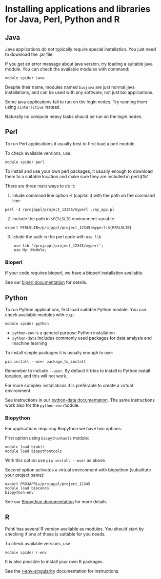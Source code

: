 # Installing applications and libraries for Java, Perl, Python and R 

## Java
Java applications do not typically require special installation. You just need
to download the .jar file.

If you get an error message about java version, try loading a suitable java 
module. You can check the available modules with command:
```text
module spider java
```

Despite their name, modules named `biojava` are just normal java installations,
and can be used with any software, not just bio applications.

Some java applications fail to run on the login nodes. Try running them using
`sinteractive` instead. 

Naturally no compute heavy tasks should be run on the login nodes.

## Perl

To run Perl applications it usually best to first load a perl module.

To check available versions, use:
```text
module spider perl
```
To install and use your own perl packages, it usually enough to download them
to a suitable location and make sure they are included in perl `@INC`

There are three main ways to do it:
1. Inlude command line option -I (capital i) with the path on the command line:
```text
perl -I /projappl/project_12345/myperl ./my_app.pl
```
2. Include the path in `$PERL5LIB` environment variable.
```text
export PERL5LIB=/projappl/project_12345/myperl:${PERL5LIB}
```
3. Iclude the path in the perl code with `use lib`
```text
    use lib '/projappl/project_12345/myperl';
    use My::Module;
```
### Bioperl
If your code requires bioperl, we have a bioperl installation available.

See our [biperl documentation](https://docs.csc.fi/apps/bioperl/) for details.

## Python

To run Python applications, first load suitable Python module. You can check 
available modules with e.g.:
```text
module spider python
```
- `python-env` is a general purpose Python installation
- `python-data` includes commonly used packages for data analysis and machine learning

To install simple packages it is usually enough to use:
```text
pip install --user package_to_install
```
Remember to include `--user`. By default it tries to install to Python install location,
and this will not work.

For more complex installations it is preferable to create a virtual environment. 

See instructions in our [python-data documentation](https://docs.csc.fi/apps/python-data/).
The same instructions work also for the `python-env` module.

### Biopython
For applications requiring Biopython we have two options:

First option using `biopythontools` module:
```text
module load biokit
module load biopythontools
```
With this option use `pip install --user` as above.

Second option activates a virtual environment with biopython (substitute your project name):
```text
export PROJAPPL=/projappl/project_12345
module load bioconda
biopython-env
```
See our [Biopython documentation](https://docs.csc.fi/apps/biopython/) for more details.

## R

Puhti has several R version available as modules. You should start by checking
if one of these is suitable for you needs. 

To check available versions, use:
```text
module spider r-env
```
It is also possible to install your own R packages.

See the [r-env-singularity](https://docs.csc.fi/apps/r-env-singularity/) 
documentation for instructions.


